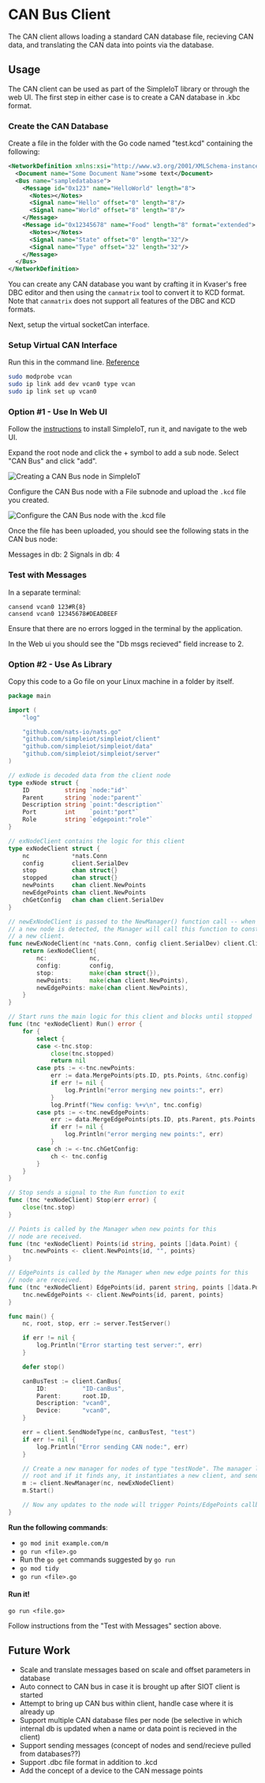 # CAN Bus Client

The CAN client allows loading a standard CAN database file, recieving CAN data,
and translating the CAN data into points via the database.

## Usage

The CAN client can be used as part of the SimpleIoT library or through the web
UI. The first step in either case is to create a CAN database in .kbc format.

### Create the CAN Database

Create a file in the folder with the Go code named "test.kcd" containing the
following:

```xml
<NetworkDefinition xmlns:xsi="http://www.w3.org/2001/XMLSchema-instance" xmlns="http://kayak.2codeornot2code.org/1.0" xsi:schemaLocation="Definition.xsd">
  <Document name="Some Document Name">some text</Document>
  <Bus name="sampledatabase">
    <Message id="0x123" name="HelloWorld" length="8">
      <Notes></Notes>
      <Signal name="Hello" offset="0" length="8"/>
      <Signal name="World" offset="8" length="8"/>
    </Message>
    <Message id="0x12345678" name="Food" length="8" format="extended">
      <Notes></Notes>
      <Signal name="State" offset="0" length="32"/>
      <Signal name="Type" offset="32" length="32"/>
    </Message>
  </Bus>
</NetworkDefinition>
```

You can create any CAN database you want by crafting it in Kvaser's free DBC
editor and then using the `canmatrix` tool to convert it to KCD format. Note
that `canmatrix` does not support all features of the DBC and KCD formats.

Next, setup the virtual socketCan interface.

### Setup Virtual CAN Interface

Run this in the command line.
[Reference](https://www.pragmaticlinux.com/2021/10/how-to-create-a-virtual-can-interface-on-linux/)

```bash
sudo modprobe vcan
sudo ip link add dev vcan0 type vcan
sudo ip link set up vcan0
```

### Option #1 - Use In Web UI

Follow the [instructions](installation.md) to install SimpleIoT, run it, and
navigate to the web UI.

Expand the root node and click the + symbol to add a sub node. Select "CAN Bus"
and click "add".

![Creating a CAN Bus node in SimpleIoT](../images/create-canbus-node.png)

Configure the CAN Bus node with a File subnode and upload the `.kcd` file you
created.

![Configure the CAN Bus node with the .kcd file](../images/configure-canbus-node.png)

Once the file has been uploaded, you should see the following stats in the CAN
bus node:

Messages in db: 2 Signals in db: 4

### Test with Messages

In a separate terminal:

```
cansend vcan0 123#R{8}
cansend vcan0 12345678#DEADBEEF
```

Ensure that there are no errors logged in the terminal by the application.

In the Web ui you should see the "Db msgs recieved" field increase to 2.

### Option #2 - Use As Library

Copy this code to a Go file on your Linux machine in a folder by itself.

```go
package main

import (
	"log"

	"github.com/nats-io/nats.go"
	"github.com/simpleiot/simpleiot/client"
	"github.com/simpleiot/simpleiot/data"
	"github.com/simpleiot/simpleiot/server"
)

// exNode is decoded data from the client node
type exNode struct {
	ID          string `node:"id"`
	Parent      string `node:"parent"`
	Description string `point:"description"`
	Port        int    `point:"port"`
	Role        string `edgepoint:"role"`
}

// exNodeClient contains the logic for this client
type exNodeClient struct {
	nc            *nats.Conn
	config        client.SerialDev
	stop          chan struct{}
	stopped       chan struct{}
	newPoints     chan client.NewPoints
	newEdgePoints chan client.NewPoints
	chGetConfig   chan chan client.SerialDev
}

// newExNodeClient is passed to the NewManager() function call -- when
// a new node is detected, the Manager will call this function to construct
// a new client.
func newExNodeClient(nc *nats.Conn, config client.SerialDev) client.Client {
	return &exNodeClient{
		nc:            nc,
		config:        config,
		stop:          make(chan struct{}),
		newPoints:     make(chan client.NewPoints),
		newEdgePoints: make(chan client.NewPoints),
	}
}

// Start runs the main logic for this client and blocks until stopped
func (tnc *exNodeClient) Run() error {
	for {
		select {
		case <-tnc.stop:
			close(tnc.stopped)
			return nil
		case pts := <-tnc.newPoints:
			err := data.MergePoints(pts.ID, pts.Points, &tnc.config)
			if err != nil {
				log.Println("error merging new points:", err)
			}
			log.Printf("New config: %+v\n", tnc.config)
		case pts := <-tnc.newEdgePoints:
			err := data.MergeEdgePoints(pts.ID, pts.Parent, pts.Points, &tnc.config)
			if err != nil {
				log.Println("error merging new points:", err)
			}
		case ch := <-tnc.chGetConfig:
			ch <- tnc.config
		}
	}
}

// Stop sends a signal to the Run function to exit
func (tnc *exNodeClient) Stop(err error) {
	close(tnc.stop)
}

// Points is called by the Manager when new points for this
// node are received.
func (tnc *exNodeClient) Points(id string, points []data.Point) {
	tnc.newPoints <- client.NewPoints{id, "", points}
}

// EdgePoints is called by the Manager when new edge points for this
// node are received.
func (tnc *exNodeClient) EdgePoints(id, parent string, points []data.Point) {
	tnc.newEdgePoints <- client.NewPoints{id, parent, points}
}

func main() {
	nc, root, stop, err := server.TestServer()

	if err != nil {
		log.Println("Error starting test server:", err)
	}

	defer stop()

	canBusTest := client.CanBus{
		ID:          "ID-canBus",
		Parent:      root.ID,
		Description: "vcan0",
		Device:      "vcan0",
	}

	err = client.SendNodeType(nc, canBusTest, "test")
	if err != nil {
		log.Println("Error sending CAN node:", err)
	}

	// Create a new manager for nodes of type "testNode". The manager looks for new nodes under the
	// root and if it finds any, it instantiates a new client, and sends point updates to it
	m := client.NewManager(nc, newExNodeClient)
	m.Start()

	// Now any updates to the node will trigger Points/EdgePoints callbacks in the above client
}
```

**Run the following commands**:

- `go mod init example.com/m`
- `go run <file>.go`
- Run the `go get` commands suggested by `go run`
- `go mod tidy`
- `go run <file>.go`

#### Run it!

`go run <file.go>`

Follow instructions from the "Test with Messages" section above.

## Future Work

- Scale and translate messages based on scale and offset parameters in database
- Auto connect to CAN bus in case it is brought up after SIOT client is started
- Attempt to bring up CAN bus within client, handle case where it is already up
- Support multiple CAN database files per node (be selective in which internal
  db is updated when a name or data point is recieved in the client)
- Support sending messages (concept of nodes and send/recieve pulled from
  databases??)
- Support .dbc file format in addition to .kcd
- Add the concept of a device to the CAN message points
